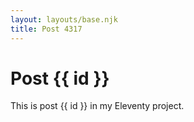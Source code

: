 ```yaml
---
layout: layouts/base.njk
title: Post 4317
---
```


# Post {{ id }}

This is post {{ id }} in my Eleventy project.
